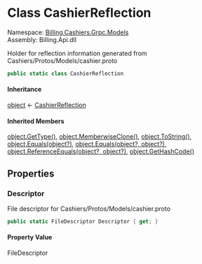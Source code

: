 # <a id="Billing_Cashiers_Grpc_Models_CashierReflection"></a> Class CashierReflection

Namespace: [Billing.Cashiers.Grpc.Models](Billing.Cashiers.Grpc.Models.md)  
Assembly: Billing.Api.dll  

Holder for reflection information generated from Cashiers/Protos/Models/cashier.proto

```csharp
public static class CashierReflection
```

#### Inheritance

[object](https://learn.microsoft.com/dotnet/api/system.object) ← 
[CashierReflection](Billing.Cashiers.Grpc.Models.CashierReflection.md)

#### Inherited Members

[object.GetType\(\)](https://learn.microsoft.com/dotnet/api/system.object.gettype), 
[object.MemberwiseClone\(\)](https://learn.microsoft.com/dotnet/api/system.object.memberwiseclone), 
[object.ToString\(\)](https://learn.microsoft.com/dotnet/api/system.object.tostring), 
[object.Equals\(object?\)](https://learn.microsoft.com/dotnet/api/system.object.equals\#system\-object\-equals\(system\-object\)), 
[object.Equals\(object?, object?\)](https://learn.microsoft.com/dotnet/api/system.object.equals\#system\-object\-equals\(system\-object\-system\-object\)), 
[object.ReferenceEquals\(object?, object?\)](https://learn.microsoft.com/dotnet/api/system.object.referenceequals), 
[object.GetHashCode\(\)](https://learn.microsoft.com/dotnet/api/system.object.gethashcode)

## Properties

### <a id="Billing_Cashiers_Grpc_Models_CashierReflection_Descriptor"></a> Descriptor

File descriptor for Cashiers/Protos/Models/cashier.proto

```csharp
public static FileDescriptor Descriptor { get; }
```

#### Property Value

 FileDescriptor

